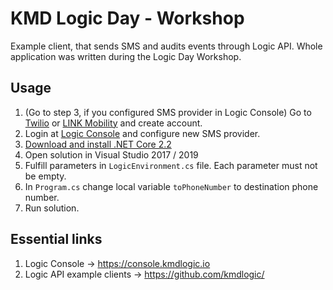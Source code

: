 # KMD Logic Day - Workshop
Example client, that sends SMS and audits events through Logic API. Whole application was written during the Logic Day Workshop.

## Usage
1. (Go to step 3, if you configured SMS provider in Logic Console) Go to [Twilio](https://www.twilio.com/) or [LINK Mobility](https://www.linkmobility.com/) and create account.
2. Login at [Logic Console](https://console.kmdlogic.io) and configure new SMS provider.
3. [Download and install .NET Core 2.2](https://dotnet.microsoft.com/download)
4. Open solution in Visual Studio 2017 / 2019
5. Fulfill parameters in `LogicEnvironment.cs` file. Each parameter must not be empty.
6. In `Program.cs` change local variable `toPhoneNumber` to destination phone number.
7. Run solution.

## Essential links
1. Logic Console -> https://console.kmdlogic.io
2. Logic API example clients -> https://github.com/kmdlogic/
